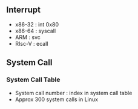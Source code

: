 
## Interrupt

* x86-32 : int 0x80
* x86-64 : syscall
* ARM : svc
* RIsc-V : ecall

## System Call

### System Call Table

* System call number : index in system call table
* Approx 300 system calls in Linux